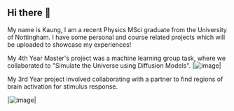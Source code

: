 ## Hi there 👋
My name is Kaung, I am  a recent Physics MSci graduate from the University of Nottingham. 
I have some personal and course related projects which will be uploaded to showcase my experiences! 

My 4th Year Master's project was a machine learning group task, where we collaborated to "Simulate the Universe using Diffusion Models".
|![image](https://github.com/user-attachments/assets/887f07d0-c713-4aa2-b854-70a15687c072)|


My 3rd Year project involved collaborating with a partner to find regions of brain activation for stimulus response. 

|![image](https://github.com/user-attachments/assets/c3d8a513-d4e4-4880-a636-4421a0638ed7)|

<!--
**Kaung-Kyaw/Kaung-Kyaw** is a ✨ _special_ ✨ repository because its `README.md` (this file) appears on your GitHub profile.

Here are some ideas to get you started:

- 🔭 I’m currently working on ...
- 🌱 I’m currently learning ...
- 👯 I’m looking to collaborate on ...
- 🤔 I’m looking for help with ...
- 💬 Ask me about ...
- 📫 How to reach me: ...
- 😄 Pronouns: ...
- ⚡ Fun fact: ...
-->
